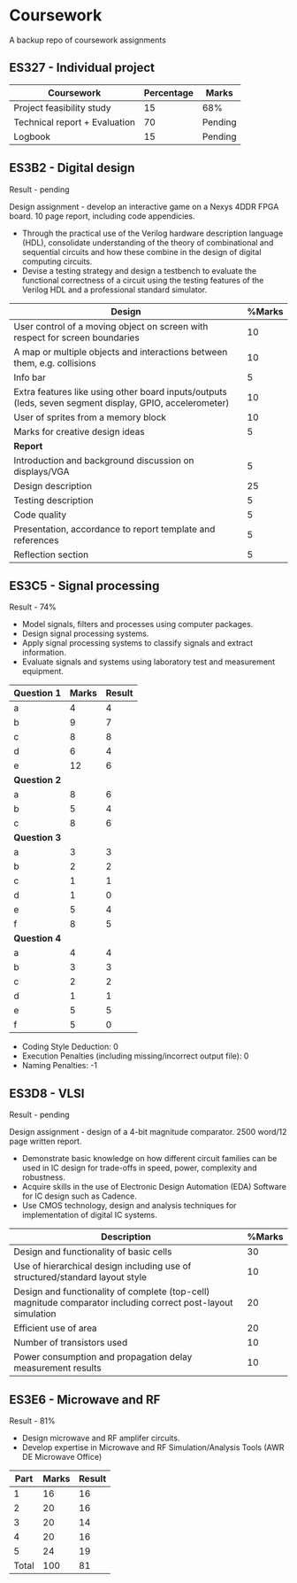 # Coursework
A backup repo of coursework assignments

## ES327 - Individual project

| Coursework | Percentage | Marks |
|-|-|-|
| Project feasibility study | 15 | 68% |
| Technical report + Evaluation | 70 | Pending |
| Logbook | 15 | Pending |

## ES3B2 - Digital design

Result - pending 

Design assignment - develop an interactive game on a Nexys 4DDR FPGA board. 10 page report, including code appendicies.
- Through the practical use of the Verilog hardware description language (HDL), consolidate
understanding of the theory of combinational and sequential circuits and how these
combine in the design of digital computing circuits.
- Devise a testing strategy and design a testbench to evaluate the functional correctness of a
circuit using the testing features of the Verilog HDL and a professional standard simulator. 

| **Design**                                                                                              | %Marks |
|---------------------------------------------------------------------------------------------------------|--------|
| User control of a moving object on screen with respect for screen boundaries                            | 10     |
| A map or multiple objects and interactions between them, e.g. collisions                                | 10     |
| Info bar                                                                                                | 5      |
| Extra features like using other board inputs/outputs (leds, seven segment display, GPIO, accelerometer) | 10     |
| User of sprites from a memory block                                                                     | 10     |
| Marks for creative design ideas                                                                         | 5      |
| **Report**                                                                                              |        |
| Introduction and background discussion on displays/VGA                                                  | 5      |
| Design description                                                                                      | 25     |
| Testing description                                                                                     | 5      |
| Code quality                                                                                            | 5      |
| Presentation, accordance to report template and references                                              | 5      |
| Reflection section                                                                                      | 5      |

## ES3C5 - Signal processing

Result - 74%

- Model signals, filters and processes using computer packages.
- Design signal processing systems.
- Apply signal processing systems to classify signals and extract information.
- Evaluate signals and systems using laboratory test and measurement equipment.

| **Question 1** | Marks | Result |
|----------------|-------|--------|
| a              | 4     | 4      |
| b              | 9     | 7      |
| c              | 8     | 8      |
| d              | 6     | 4      |
| e              | 12    | 6      |
| **Question 2** |       |        |
| a              | 8     | 6      |
| b              | 5     | 4      |
| c              | 8     | 6      |
| **Question 3** |       |        |
| a              | 3     | 3      |
| b              | 2     | 2      |
| c              | 1     | 1      |
| d              | 1     | 0      |
| e              | 5     | 4      |
| f              | 8     | 5      |
| **Question 4** |       |        |
| a              | 4     | 4      |
| b              | 3     | 3      |
| c              | 2     | 2      |
| d              | 1     | 1      |
| e              | 5     | 5      |
| f              | 5     | 0      |

- Coding Style Deduction: 0 
- Execution Penalties (including missing/incorrect output file): 0 
- Naming Penalties: -1 

## ES3D8 - VLSI

Result - pending

Design assignment - design of a 4-bit magnitude comparator. 2500 word/12 page written report. 
 - Demonstrate basic knowledge on how different circuit families can be used in IC design for
trade-offs in speed, power, complexity and robustness.
- Acquire skills in the use of Electronic Design Automation (EDA) Software for IC design such
as Cadence.
- Use CMOS technology, design and analysis techniques for implementation of digital IC
systems.

| Description                                                                                                   | %Marks|
|---------------------------------------------------------------------------------------------------------------|-------|
| Design and functionality of basic cells                                                                       | 30    |
| Use of hierarchical design including use of structured/standard layout style                                  | 10    |
| Design and functionality of complete (top-cell) magnitude comparator including correct post-layout simulation | 20    |
| Efficient use of area                                                                                         | 20    |
| Number of transistors used                                                                                    | 10    |
| Power consumption and propagation delay measurement results                                                   | 10    |


## ES3E6 - Microwave and RF

Result - 81%

- Design microwave and RF amplifer circuits.  
- Develop expertise in Microwave and RF Simulation/Analysis Tools (AWR DE Microwave Office)

| Part  | Marks | Result |
|-------|-------|--------|
| 1     | 16    | 16     |
| 2     | 20    | 16     |
| 3     | 20    | 14     |
| 4     | 20    | 16     |
| 5     | 24    | 19     |
| Total | 100   | 81     |
